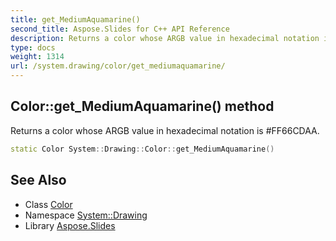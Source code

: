 ```yaml
---
title: get_MediumAquamarine()
second_title: Aspose.Slides for C++ API Reference
description: Returns a color whose ARGB value in hexadecimal notation is #FF66CDAA.
type: docs
weight: 1314
url: /system.drawing/color/get_mediumaquamarine/
---
```

## Color::get_MediumAquamarine() method


Returns a color whose ARGB value in hexadecimal notation is #FF66CDAA.

```cpp
static Color System::Drawing::Color::get_MediumAquamarine()
```

## See Also

* Class [Color](../)
* Namespace [System::Drawing](../../)
* Library [Aspose.Slides](../../../)